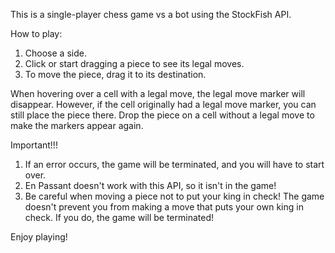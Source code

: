 This is a single-player chess game vs a bot using the StockFish API.

How to play:
1.	Choose a side.
2.	Click or start dragging a piece to see its legal moves.
3.	To move the piece, drag it to its destination.

When hovering over a cell with a legal move, the legal move marker will disappear. However, if the cell originally had a legal move marker, you can still place the piece there. Drop the piece on a cell without a legal move to make the markers appear again.

Important!!! 
1. If an error occurs, the game will be terminated, and you will have to start over. 
2. En Passant doesn't work with this API, so it isn't in the game!
3. Be careful when moving a piece not to put your king in check! The game doesn't prevent you from making a move that puts your own king in check. If you do, the game will be terminated!

Enjoy playing!
